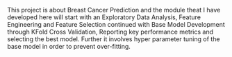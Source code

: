 This project is about Breast Cancer Prediction and the module theat I have developed here will start with an Exploratory Data Analysis, Feature Engineering and Feature Selection continued with Base Model Development through KFold Cross Validation, Reporting key performance metrics and selecting the best model. Further it involves hyper parameter tuning of the base model in order to prevent over-fitting.
